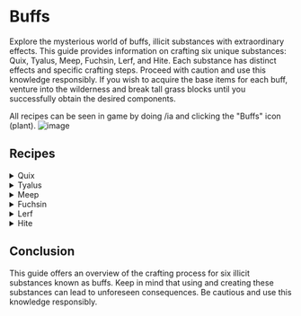 # Buffs

Explore the mysterious world of buffs, illicit substances with extraordinary effects. This guide provides information on crafting six unique substances: Quix, Tyalus, Meep, Fuchsin, Lerf, and Hite. Each substance has distinct effects and specific crafting steps. Proceed with caution and use this knowledge responsibly. If you wish to acquire the base items for each buff, venture into the wilderness and break tall grass blocks until you successfully obtain the desired components.

All recipes can be seen in game by doing /ia and clicking the "Buffs" icon (plant).
![image](https://i.imgur.com/cCj2z9U.png)

## Recipes

<details>
<summary>Quix</summary>

**Effects:** Speed, Instant Damage

**Crafting Steps:**
1. Obtain 1 quix plant to get a quix leaf. You can get these from tall grass.
2. Combine 1 white concrete with 1 quix leaf to create quix paste.
3. Place the quix paste in a smoker to produce quix.

![image](https://i.imgur.com/VSltGC0.png)

![image](https://i.imgur.com/IVDJkAG.png)

![image](https://i.imgur.com/7qiNESj.png)

</details>

<details>
<summary>Tyalus</summary>

**Effects:** Fire Resistance, Instant Damage

**Crafting Steps:**
1. Obtain 1 Tyalus plant to produce 2 tyalus seeds. These can be found in tall grass.
2. Combine 1 tyalus seed with 4 cobblestone to create tyalus powder.
3. Combine 1 water bucket with tyalus powder to form tyalus slime.
4. Combine 3 tyalus slimes to create tyalus erthro.

![image](https://i.imgur.com/LFFbwcF.png)

![image](https://i.imgur.com/qHOhxcQ.png)

![image](https://i.imgur.com/baiAanY.png)

![image](https://i.imgur.com/kyceOri.png)

</details>

<details>
<summary>Meep</summary>

**Effects:** Glowing, Jump Boost

**Crafting Steps:**
1. Combine 3 dried kelp to create a meep bonder.
2. Mix 1 water bucket with the meep bonder to produce tree sap.
3. Combine 3 bones and 2 strings to create a meep primer.
4. Mix 4 meep primers with 1 tree sap to produce meep.

![image](https://i.imgur.com/hUGPh4n.png)

![image](https://i.imgur.com/1QcTPSr.png)

![image](https://i.imgur.com/Xm777eV.png)

![image](https://i.imgur.com/euIYY6q.png)
</details>

<details>
<summary>Fuchsin</summary>

**Effects:** Levitation, Blindness, Slow Falling

**Crafting Steps:**
1. Combine 1 flint and steel with 1 tuff to create fuchsin safrole.
2. Combine 3 gunpowder, 1 glass bottle, and 1 meep to create meep chloride.
3. Mix 5 fuchsin safroles with 1 meep chloride to produce fuchsin elixir.
4. Place the fuchsin elixir in a smoker to create fuchsin.

![image](https://i.imgur.com/JtVYbc7.png)

![image](https://i.imgur.com/5oIYUfd.png)

![image](https://i.imgur.com/INDGDaj.png)

![image](https://i.imgur.com/DQa0s7D.png)
</details>

<details>
<summary>Lerf</summary>

**Effects:** Speed, Blindness, Nausea

**Crafting Steps:**
1. Combine 2 quix paste, 2 meep bonder, and 1 fuchsin elixir to create sleepitol.
2. Mix 4 honeycomb with 1 amethyst shard to produce solvum.
3. Combine 4 fermented spider eyes, 4 blaze powder, and 1 meep bonder to create lerf fungus.
4. Mix 2 lerf fungus, 2 solvum, 4 tyalus slime, and 1 sleepitol to produce lerf.

![image](https://i.imgur.com/vfwRdWr.png)

![image](https://i.imgur.com/15p95C7.png)

![image](https://i.imgur.com/jqoaaan.png)

![image](https://i.imgur.com/edqOxAy.png)
</details>

<details>
<summary>Hite</summary>

**Effects:** Dolphin's Grace, Night Vision, Mining Fatigue

**Crafting Steps:**
1. Combine 4 kelp, 2 sea pickles, 2 frogspawn, and 1 raw cod to create hite membrane.
2. Mix 4 tyalus slime, 4 sleepitol, and 1 hite membrane to produce hite.

![image](https://i.imgur.com/8MlEIFo.png)

![image](https://i.imgur.com/iXmnAtj.png)

</details>

## Conclusion

This guide offers an overview of the crafting process for six illicit substances known as buffs. Keep in mind that using and creating these substances can lead to unforeseen consequences. Be cautious and use this knowledge responsibly.
